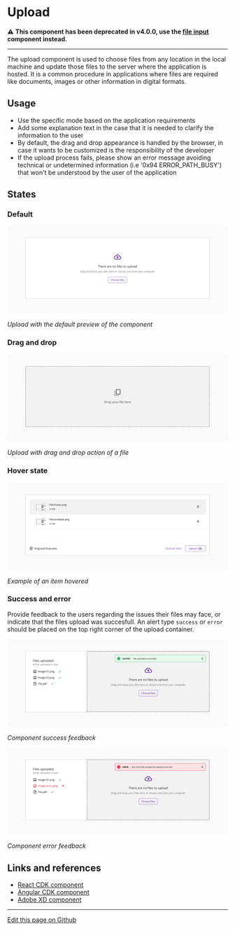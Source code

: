 # Upload

⚠️ **This component has been deprecated in v4.0.0, use the [file input](https://developer.dxc.com/design/guidelines/components/file-input) component instead.**

____________________________________________________________

The upload component is used to choose files from any location in the local machine and update those files to the server where the application is hosted. It is a common procedure in applications where files are required like documents, images or other information in digital formats.

## Usage

- Use the specific mode based on the application requirements
- Add some explanation text in the case that it is needed to clarify the information to the user
- By default, the drag and drop appearance is handled by the browser, in case it wants to be customized is the responsibility of the developer
- If the upload process fails, please show an error message avoiding technical or undetermined information (i.e '0x94 ERROR_PATH_BUSY') that won't be understood by the user of the application



## States

### Default

![Upload with the default preview of the component](images/upload_default.png)

_Upload with the default preview of the component_

### Drag and drop

![Upload with drag and drop action of a file](images/upload_dragover.png)

_Upload with drag and drop action of a file_

### Hover state

![Example of an item hovered](images/upload_preview.png)

_Example of an item hovered_

### Success and error

Provide feedback to the users regarding the issues their files may face, or indicate that the files upload was succesfull. An alert type `success` or `error` should be placed on the top right corner of the upload container.

![Component success feedback](images/upload_success.png)

_Component success feedback_

![Component error feedback](images/upload_error.png)

_Component error feedback_


## Links and references

* [React CDK component](https://developer.dxc.com/tools/react/next/#/components/upload)
* [Angular CDK component](https://developer.dxc.com/tools/angular/next/#/components/upload)
* [Adobe XD component](https://xd.adobe.com/view/39b1bdc4-900e-431e-8724-2076a4840509-6ce2/)

____________________________________________________________

[Edit this page on Github](https://github.com/dxc-technology/halstack-style-guide/blob/master/guidelines/components/upload/README.md)
